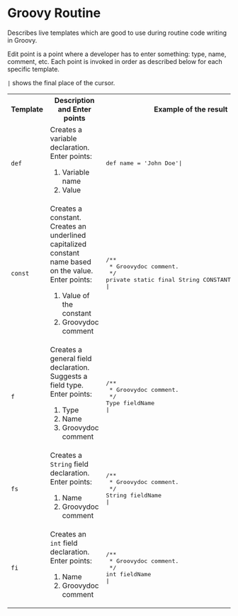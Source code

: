 # Groovy Routine
Describes live templates which are good to use during routine code writing in Groovy.

Edit point is a point where a developer has to enter something: type, name, comment, etc. Each point is invoked in order as described below for each specific template.

`|` shows the final place of the cursor.

<table>
  <tr>
    <th>Template</th><th>Description and Enter points</th><th>Example of the result</th>
  </tr>
  <tr>
    <td><code>def</code></td>
    <td>Creates a variable declaration. <br/>
      Enter points:<br/>
      <ol>
        <li>Variable name</li>
        <li>Value</li>
      </ol>
    </td>
    <td><pre lang='Groovy'>def name = 'John Doe'|</pre></td>
  </tr>
  <tr>
      <td><code>const</code></td>
      <td>Creates a constant.<br/>
        Creates an underlined capitalized constant name based on the value.<br/>
        Enter points:<br/>
        <ol>
          <li>Value of the constant</li>
          <li>Groovydoc comment</li>
        </ol>
      </td>
      <td>
        <pre lang='Groovy'>
/**
 * Groovydoc comment.
 */
private static final String CONSTANT = 'constant'
|</pre>
      </td>
  </tr>
  <tr>
    <td><code>f</code></td>
    <td>Creates a general field declaration. Suggests a field type.<br/>
      Enter points:<br/>
      <ol>
        <li>Type</li>
        <li>Name</li>
        <li>Groovydoc comment</li>
      </ol>
    </td>
    <td>
      <pre lang='Groovy'>
/**
 * Groovydoc comment.
 */
Type fieldName
|</pre>
    </td>
  </tr>
  <tr>
    <td><code>fs</code></td>
    <td>Creates a <code>String</code> field declaration.<br/>
      Enter points:<br/>
      <ol>
        <li>Name</li>
        <li>Groovydoc comment</li>
      </ol>
    </td>
    <td>
    <pre lang='Groovy'>
/**
 * Groovydoc comment.
 */
String fieldName
|</pre>
    </td>
  </tr>
  <tr>
    <td><code>fi</code></td>
    <td>Creates an <code>int</code> field declaration.<br/>
      Enter points:<br/>
      <ol>
        <li>Name</li>
        <li>Groovydoc comment</li>
      </ol>
    </td>
    <td>
    <pre lang='Groovy'>
/**
 * Groovydoc comment.
 */
int fieldName
|</pre>
    </td>
  </tr>
</table>
